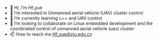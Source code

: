 - 👋 Hi, I’m Hf_yue
- 👀 I’m interested in Unmanned aerial vehicle (UAV) cluster control
- 🌱 I’m currently learning c++ and UAV control
- 💞️ I’m looking to collaborate on Linux embedded development and the coordinated control of unmanned aerial vehicle (uav) cluster
- 📫 How to reach me Hf_yue@zju.edu.cn

<!---
y787098378/y787098378 is a ✨ special ✨ repository because its `README.md` (this file) appears on your GitHub profile.
You can click the Preview link to take a look at your changes.
--->
